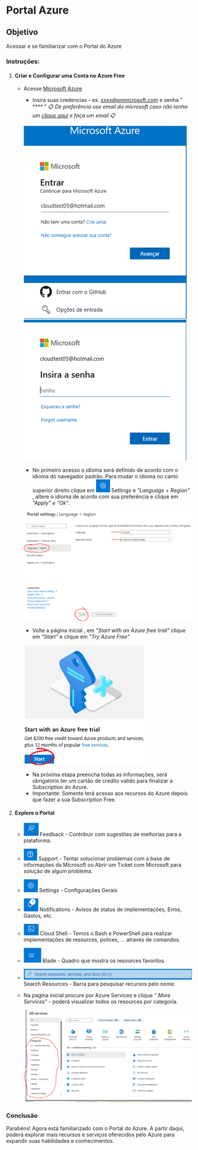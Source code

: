 # Portal Azure
## Objetivo 
Acessar e se familiarizar com o Portal do Azure

### Instruções: 
 
1. #### Criar e Configurar uma Conta no Azure Free
   - Acesse [Microsoft Azure](https://portal.azure.com) 
     - Insira suas credencias - ex: xxxx@onmicrosoft.com e senha " **** " 📋 *De preferência use email da microsoft caso não tenha um [clique aqui](https://signup.live.com/) e faça um email* 📋

     ![alt text](https://github.com/clouder-km/Challenge-Azure-Dio/blob/main/image/Entrar.PNG)
     ![alt text](https://github.com/clouder-km/Challenge-Azure-Dio/blob/main/image/Senha.PNG)

     - No primeiro acesso o idioma será definido de acordo com o idioma do navegador padrão. Para mudar o idioma no canto superior direito clique em ![alt text](https://github.com/clouder-km/Challenge-Azure-Dio/blob/main/image/configuration.PNG) Settings e *"Language + Region"* , altere o idioma de acordo com sua preferência e clique em *"Apply" e "Ok"*.

     ![alt text](https://github.com/clouder-km/Challenge-Azure-Dio/blob/main/image/settings-1.PNG)

     - Volte a página inicial , em *"Start with an Azure free trial"* clique em *"Start"* e clique em *"Try Azure Free"* 
     
     ![alt text](https://github.com/clouder-km/Challenge-Azure-Dio/blob/main/image/Start-1.PNG)
     - Na próxima etapa preencha todas as informações, será obrigatório ter um cartão de credito valido para finalizar a Subscription do Azure.
     - Importante: Somente terá acesso aos recursos do Azure depois que fazer a sua Subscription Free. 
     
2. #### Explore o Portal
   - ![alt text](https://github.com/clouder-km/Challenge-Azure-Dio/blob/main/image/Feedback.PNG) Feedback - Contribuir com sugestões de melhorias para a plataforma.
   - ![alt text](https://github.com/clouder-km/Challenge-Azure-Dio/blob/main/image/Support.PNG) Support - Tentar solucionar problemas com a base de informações da Microsoft ou Abrir um Ticket com Microsoft para solução de algum problema.
   - ![alt text](https://github.com/clouder-km/Challenge-Azure-Dio/blob/main/image/configuration.PNG) Settings - Configurações Gerais
   - ![alt text](https://github.com/clouder-km/Challenge-Azure-Dio/blob/main/image/notifica%C3%A7%C3%B5es.PNG) Notifications - Avisos de status de implementações, Erros, Gastos, etc.
   - ![alt text](https://github.com/clouder-km/Challenge-Azure-Dio/blob/main/image/cloud%20shell.PNG) Cloud Shell -  Temos o Bash e PowerShell para realizar implementações de resources, polices, ... através de comandos.
   - ![alt text](https://github.com/clouder-km/Challenge-Azure-Dio/blob/main/image/Blade.PNG) Blade - Quadro que mostra os resources favoritos.
   - ![alt text](https://github.com/clouder-km/Challenge-Azure-Dio/blob/main/image/barra%20de%20pesquisa.PNG) Search Resources - Barra para pesquisar recursos pelo nome.
   
   - Na pagina inicial procure por Azure Services e clique *" More Services"* - poderá visualizar todos os resources por categoria.

     ![alt text](https://github.com/clouder-km/Challenge-Azure-Dio/blob/main/image/Capturar.PNG)

### Conclusão
Parabéns! Agora está familiarizado com o Portal do Azure. A partir daqui, poderá explorar mais recursos e serviços oferecidos pelo Azure para expandir suas habilidades e conhecimentos.
